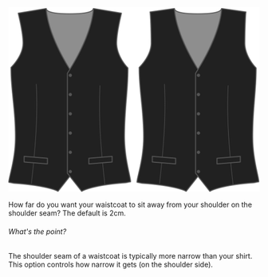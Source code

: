 ![Schulterversatz nach innen](shoulderinset.svg)

How far do you want your waistcoat to sit away from your shoulder on the shoulder seam? The default is 2cm.

<Note>

###### What's the point?

The shoulder seam of a waistcoat is typically more narrow than your shirt. This option controls how narrow it gets (on the shoulder side).

</Note>
